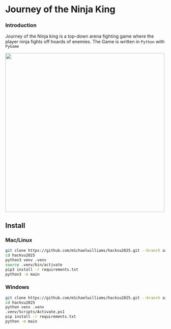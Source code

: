 # Journey of the Ninja King

### Introduction

Journey of the Ninja king is a top-down arena fighting game where the player ninja fights off hoards of enemies.
The Game is written in ```Python``` with ```PyGame```


<image src="images/Wave3.png" width=500>

## Install

### Mac/Linux

```bash
git clone https://github.com/m1chaelwilliams/hacksu2025.git --branch ai
cd hacksu2025
python3 venv .venv
source .venv/bin/activate
pip3 install -r requirements.txt
python3 -m main
```

### Windows

```bash
git clone https://github.com/m1chaelwilliams/hacksu2025.git --branch ai
cd hacksu2025
python venv .venv
.venv/Scripts/Activate.ps1
pip install -r requirements.txt
python -m main
```
